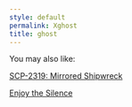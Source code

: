 ```yaml
---
style: default
permalink: Xghost
title: ghost
---
```

You may also like:

[SCP-2319: Mirrored Shipwreck](http://scp-wiki.net/scp-2319)

[Enjoy the Silence](http://scp-wiki.net/enjoy-the-silence)
